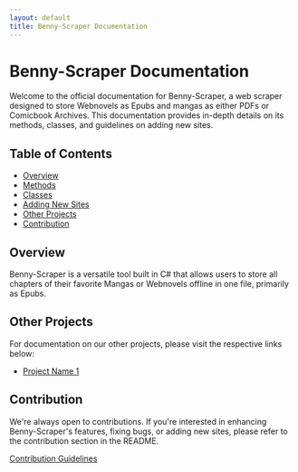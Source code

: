 ```yaml
---
layout: default
title: Benny-Scraper Documentation
---
```


# Benny-Scraper Documentation

Welcome to the official documentation for Benny-Scraper, a web scraper designed to store Webnovels as Epubs and mangas as either PDFs or Comicbook Archives. This documentation provides in-depth details on its methods, classes, and guidelines on adding new sites.

## Table of Contents

- [Overview](/docs/Benny-Scraper/benny-scraper)
- [Methods](/docs/Benny-Scraper/methods)
- [Classes](/docs/Benny-Scraper/classes)
- [Adding New Sites](/docs/Benny-Scraper/adding-new-sites)
- [Other Projects](#other-projects)
- [Contribution](#contribution)

## Overview

Benny-Scraper is a versatile tool built in C# that allows users to store all chapters of their favorite Mangas or Webnovels offline in one file, primarily as Epubs.

## Other Projects

For documentation on our other projects, please visit the respective links below:

- [Project Name 1](/-docs/project-name-1/documentation.md)

## Contribution

We're always open to contributions. If you're interested in enhancing Benny-Scraper's features, fixing bugs, or adding new sites, please refer to the contribution section in the README.

[Contribution Guidelines](/docs/contribution.md)
